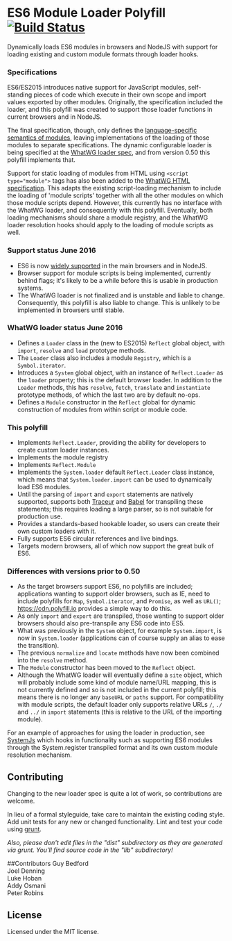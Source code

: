 # ES6 Module Loader Polyfill [![Build Status][travis-image]][travis-url]

Dynamically loads ES6 modules in browsers and NodeJS with support for loading existing and custom module formats through loader hooks.

### Specifications
ES6/ES2015 introduces native support for JavaScript modules, self-standing pieces of code which execute in their own scope and import values exported by other modules. Originally, the specification included the loader, and this polyfill was created to support those loader functions in current browsers and in NodeJS.

The final specification, though, only defines the [language-specific semantics of modules](http://www.ecma-international.org/ecma-262/6.0/#sec-modules), leaving implementations of the loading of those modules to separate specifications. The dynamic configurable loader is being specified at the [WhatWG loader spec](https://whatwg.github.io/loader/), and from version 0.50 this polyfill implements that.

Support for static loading of modules from HTML using `<script type="module">` tags has also been added to the [WhatWG HTML specification](https://html.spec.whatwg.org/multipage/scripting.html#the-script-element). This adapts the existing script-loading mechanism to include the loading of 'module scripts' together with all the other modules on which those module scripts depend. However, this currently has no interface with the WhatWG loader, and consequently with this polyfill. Eventually, both loading mechanisms should share a module registry, and the WhatWG loader resolution hooks should apply to the loading of module scripts as well.

### Support status June 2016
* ES6 is now [widely supported](http://kangax.github.io/compat-table/es6/) in the main browsers and in NodeJS.
* Browser support for module scripts is being implemented, currently behind flags; it's likely to be a while before this is usable in production systems.
* The WhatWG loader is not finalized and is unstable and liable to change. Consequently, this polyfill is also liable to change. This is unlikely to be implemented in browsers until stable.

### WhatWG loader status June 2016
* Defines a `Loader` class in the (new to ES2015) `Reflect` global object, with `import`, `resolve` and `load` prototype methods.
* The `Loader` class also includes a module `Registry`, which is a `Symbol.iterator`.
* Introduces a `System` global object, with an instance of `Reflect.Loader` as the `loader` property; this is the default browser loader. In addition to the `Loader` methods, this has `resolve`, `fetch`, `translate` and `instantiate` prototype methods, of which the last two are by default no-ops.
* Defines a `Module` constructor in the `Reflect` global for dynamic construction of modules from within script or module code.

### This polyfill
* Implements `Reflect.Loader`, providing the ability for developers to create custom loader instances.
* Implements the module registry
* Implements `Reflect.Module`
* Implements the `System.loader` default `Reflect.Loader` class instance, which means that `System.loader.import` can be used to dynamically load ES6 modules.
* Until the parsing of `import` and `export` statements are natively supported, supports both [Traceur](https://github.com/google/traceur-compiler) and [Babel](http://babeljs.io/) for transpiling these statements; this requires loading a large parser, so is not suitable for production use.
* Provides a standards-based hookable loader, so users can create their own custom loaders with it.
* Fully supports ES6 circular references and live bindings.
* Targets modern browsers, all of which now support the great bulk of ES6.

### Differences with versions prior to 0.50
* As the target browsers support ES6, no polyfills are included; applications wanting to support older browsers, such as IE, need to include polyfills for `Map`, `Symbol.iterator`, and `Promise`, as well as `URL()`; https://cdn.polyfill.io provides a simple way to do this.
* As only `import` and `export` are transpiled, those wanting to support older browsers should also pre-transpile any ES6 code into ES5.
* What was previously in the `System` object, for example `System.import`, is now in `System.loader` (applications can of course supply an alias to ease the transition).
* The previous `normalize` and `locate` methods have now been combined into the `resolve` method.
* The `Module` constructor has been moved to the `Reflect` object.
* Although the WhatWG loader will eventually define a `site` object, which will probably include some kind of module name/URL mapping, this is not currently defined and so is not included in the current polyfill; this means there is no longer any `baseURL` or `paths` support. For compatibility with module scripts, the default loader only supports relative URLs `/`, `./` and `../` in `import` statements (this is relative to the URL of the importing module).

For an example of approaches for using the loader in production, see [SystemJs](https://github.com/systemjs/systemjs/) which hooks in functionality such as supporting ES6 modules through the System.register transpiled format and its own custom module resolution mechanism.

## Contributing
Changing to the new loader spec is quite a lot of work, so contributions are welcome.

In lieu of a formal styleguide, take care to maintain the existing coding style. Add unit tests for any new or changed functionality. Lint and test your code using [grunt](https://github.com/cowboy/grunt).

_Also, please don't edit files in the "dist" subdirectory as they are generated via grunt. You'll find source code in the "lib" subdirectory!_

##Contributors
Guy Bedford  
Joel Denning  
Luke Hoban  
Addy Osmani  
Peter Robins

## License
Licensed under the MIT license.

[travis-url]: https://travis-ci.org/ModuleLoader/es6-module-loader
[travis-image]: https://travis-ci.org/ModuleLoader/es6-module-loader.svg?branch=master
